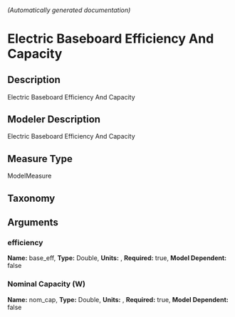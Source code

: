 ###### (Automatically generated documentation)

# Electric Baseboard Efficiency And Capacity

## Description

Electric Baseboard Efficiency And Capacity

## Modeler Description

Electric Baseboard Efficiency And Capacity

## Measure Type

ModelMeasure

## Taxonomy

## Arguments

### efficiency

**Name:** base_eff,
**Type:** Double,
**Units:** ,
**Required:** true,
**Model Dependent:** false

### Nominal Capacity (W)

**Name:** nom_cap,
**Type:** Double,
**Units:** ,
**Required:** true,
**Model Dependent:** false
